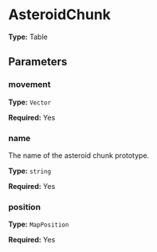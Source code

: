 # AsteroidChunk

**Type:** Table

## Parameters

### movement

**Type:** `Vector`

**Required:** Yes

### name

The name of the asteroid chunk prototype.

**Type:** `string`

**Required:** Yes

### position

**Type:** `MapPosition`

**Required:** Yes

